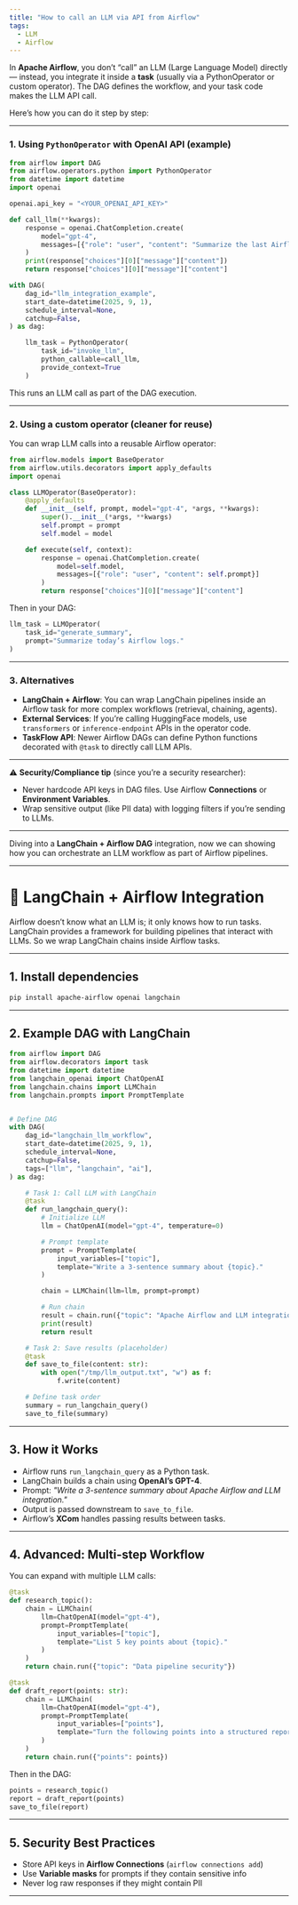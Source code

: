 ```yaml
---
title: "How to call an LLM via API from Airflow"
tags:
  - LLM
  - Airflow
---
```


In **Apache Airflow**, you don’t “call” an LLM (Large Language Model) directly — instead, you integrate it inside a **task** (usually via a PythonOperator or custom operator). The DAG defines the workflow, and your task code makes the LLM API call.

Here’s how you can do it step by step:

---

### 1. Using `PythonOperator` with OpenAI API (example)

```python
from airflow import DAG
from airflow.operators.python import PythonOperator
from datetime import datetime
import openai

openai.api_key = "<YOUR_OPENAI_API_KEY>"

def call_llm(**kwargs):
    response = openai.ChatCompletion.create(
        model="gpt-4",
        messages=[{"role": "user", "content": "Summarize the last Airflow DAG run."}]
    )
    print(response["choices"][0]["message"]["content"])
    return response["choices"][0]["message"]["content"]

with DAG(
    dag_id="llm_integration_example",
    start_date=datetime(2025, 9, 1),
    schedule_interval=None,
    catchup=False,
) as dag:

    llm_task = PythonOperator(
        task_id="invoke_llm",
        python_callable=call_llm,
        provide_context=True
    )
```

This runs an LLM call as part of the DAG execution.

---

### 2. Using a **custom operator** (cleaner for reuse)

You can wrap LLM calls into a reusable Airflow operator:

```python
from airflow.models import BaseOperator
from airflow.utils.decorators import apply_defaults
import openai

class LLMOperator(BaseOperator):
    @apply_defaults
    def __init__(self, prompt, model="gpt-4", *args, **kwargs):
        super().__init__(*args, **kwargs)
        self.prompt = prompt
        self.model = model

    def execute(self, context):
        response = openai.ChatCompletion.create(
            model=self.model,
            messages=[{"role": "user", "content": self.prompt}]
        )
        return response["choices"][0]["message"]["content"]
```

Then in your DAG:

```python
llm_task = LLMOperator(
    task_id="generate_summary",
    prompt="Summarize today’s Airflow logs."
)
```

---

### 3. Alternatives

* **LangChain + Airflow**: You can wrap LangChain pipelines inside an Airflow task for more complex workflows (retrieval, chaining, agents).
* **External Services**: If you’re calling HuggingFace models, use `transformers` or `inference-endpoint` APIs in the operator code.
* **TaskFlow API**: Newer Airflow DAGs can define Python functions decorated with `@task` to directly call LLM APIs.

---

⚠️ **Security/Compliance tip** (since you’re a security researcher):

* Never hardcode API keys in DAG files. Use Airflow **Connections** or **Environment Variables**.
* Wrap sensitive output (like PII data) with logging filters if you’re sending to LLMs.

---

Diving into a **LangChain + Airflow DAG** integration, now we can showing how you can orchestrate an LLM workflow as part of Airflow pipelines.

---

# 🔗 LangChain + Airflow Integration

Airflow doesn’t know what an LLM is; it only knows how to run tasks.
LangChain provides a framework for building pipelines that interact with LLMs.
So we wrap LangChain chains inside Airflow tasks.

---

## 1. Install dependencies

```bash
pip install apache-airflow openai langchain
```

---

## 2. Example DAG with LangChain

```python
from airflow import DAG
from airflow.decorators import task
from datetime import datetime
from langchain_openai import ChatOpenAI
from langchain.chains import LLMChain
from langchain.prompts import PromptTemplate


# Define DAG
with DAG(
    dag_id="langchain_llm_workflow",
    start_date=datetime(2025, 9, 1),
    schedule_interval=None,
    catchup=False,
    tags=["llm", "langchain", "ai"],
) as dag:

    # Task 1: Call LLM with LangChain
    @task
    def run_langchain_query():
        # Initialize LLM
        llm = ChatOpenAI(model="gpt-4", temperature=0)

        # Prompt template
        prompt = PromptTemplate(
            input_variables=["topic"],
            template="Write a 3-sentence summary about {topic}."
        )

        chain = LLMChain(llm=llm, prompt=prompt)

        # Run chain
        result = chain.run({"topic": "Apache Airflow and LLM integration"})
        print(result)
        return result

    # Task 2: Save results (placeholder)
    @task
    def save_to_file(content: str):
        with open("/tmp/llm_output.txt", "w") as f:
            f.write(content)

    # Define task order
    summary = run_langchain_query()
    save_to_file(summary)
```

---

## 3. How it Works

* Airflow runs `run_langchain_query` as a Python task.
* LangChain builds a chain using **OpenAI’s GPT-4**.
* Prompt: *"Write a 3-sentence summary about Apache Airflow and LLM integration."*
* Output is passed downstream to `save_to_file`.
* Airflow’s **XCom** handles passing results between tasks.

---

## 4. Advanced: Multi-step Workflow

You can expand with multiple LLM calls:

```python
@task
def research_topic():
    chain = LLMChain(
        llm=ChatOpenAI(model="gpt-4"),
        prompt=PromptTemplate(
            input_variables=["topic"],
            template="List 5 key points about {topic}."
        )
    )
    return chain.run({"topic": "Data pipeline security"})

@task
def draft_report(points: str):
    chain = LLMChain(
        llm=ChatOpenAI(model="gpt-4"),
        prompt=PromptTemplate(
            input_variables=["points"],
            template="Turn the following points into a structured report:\n{points}"
        )
    )
    return chain.run({"points": points})
```

Then in the DAG:

```python
points = research_topic()
report = draft_report(points)
save_to_file(report)
```

---

## 5. Security Best Practices

* Store API keys in **Airflow Connections** (`airflow connections add`)
* Use **Variable masks** for prompts if they contain sensitive info
* Never log raw responses if they might contain PII

---


